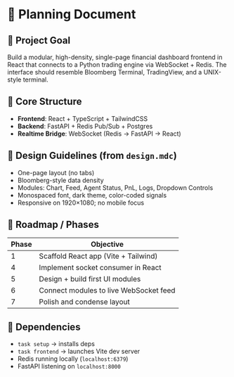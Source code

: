 # 📌 Planning Document

## 🎯 Project Goal

Build a modular, high-density, single-page financial dashboard frontend in React that connects to a Python trading engine via WebSocket + Redis. The interface should resemble Bloomberg Terminal, TradingView, and a UNIX-style terminal.

## 🧱 Core Structure

- **Frontend**: React + TypeScript + TailwindCSS
- **Backend**: FastAPI + Redis Pub/Sub + Postgres
- **Realtime Bridge**: WebSocket (Redis → FastAPI → React)

## 🎨 Design Guidelines (from `design.mdc`)

- One-page layout (no tabs)
- Bloomberg-style data density
- Modules: Chart, Feed, Agent Status, PnL, Logs, Dropdown Controls
- Monospaced font, dark theme, color-coded signals
- Responsive on 1920×1080; no mobile focus

## 🧭 Roadmap / Phases

| Phase | Objective                               |
|-------|------------------------------------------|
| 1     | Scaffold React app (Vite + Tailwind)     |
| 4     | Implement socket consumer in React       |
| 5     | Design + build first UI modules          |
| 6     | Connect modules to live WebSocket feed   |
| 7     | Polish and condense layout               |

## 📎 Dependencies

- `task setup` → installs deps
- `task frontend` → launches Vite dev server
- Redis running locally (`localhost:6379`)
- FastAPI listening on `localhost:8000`

